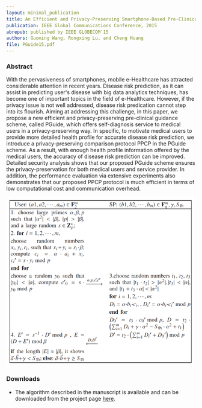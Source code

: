 ```yaml
--- 
layout: minimal_publication
title: An Efficient and Privacy-Preserving Smartphone-Based Pre-Clinical Guidance Scheme (PGuide)
publication: IEEE Global Communications Conference, 2015
abrepub: published by IEEE GLOBECOM'15
authors: Guoming Wang, Rongxing Lu, and Cheng Huang
file: PGuide15.pdf
---
```


### Abstract
With the pervasiveness of smartphones, mobile e-Healthcare has attracted considerable attention in recent years. Disease risk prediction, as it can assist in predicting user's disease with big data analytics techniques, has become one of important topics in the field of e-Healthcare. However, if the privacy issue is not well addressed, disease risk predication cannot step into its flourish. Aiming at addressing this challenge, in this paper, we propose a new efficient and privacy-preserving pre-clinical guidance scheme, called PGuide, which offers self-diagnosis service to medical users in a privacy-preserving way. In specific, to motivate medical users to provide more detailed health profile for accurate disease risk prediction, we introduce a privacy-preserving comparison protocol PPCP in the PGuide scheme. As a result, with enough health profile information offered by the medical users, the accuracy of disease risk prediction can be improved. Detailed security analysis shows that our proposed PGuide scheme ensures the privacy-preservation for both medical users and service provider. In addition, the performance evaluation via extensive experiments also demonstrates that our proposed PPCP protocol is much efficient in terms of low computational cost and communication overhead.


<div class="modelimg" align="center">  <img src="/static/images/pguide.png"/> </div>

### Downloads
- The algorithm described in the manuscript is available and can be downloaded from the project page [here](http://www3.ntu.edu.sg/home/rxlu/project/index.htm#globecom15-pguide).

